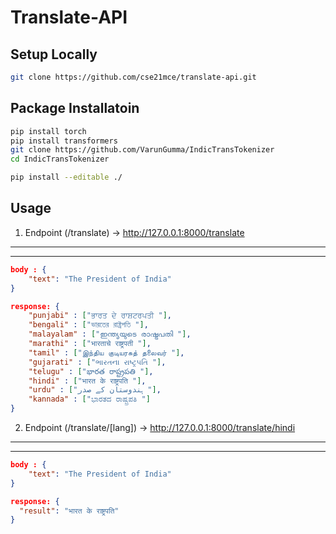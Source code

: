 # Translate-API

## Setup Locally

```bash
git clone https://github.com/cse21mce/translate-api.git
```

## Package Installatoin

```bash
pip install torch
pip install transformers
git clone https://github.com/VarunGumma/IndicTransTokenizer
cd IndicTransTokenizer

pip install --editable ./
```

## Usage

1. Endpoint (/translate) -> http://127.0.0.1:8000/translate

---

---

```json
body : {
    "text": "The President of India"
}

response: {
    "punjabi" : ["ਭਾਰਤ ਦੇ ਰਾਸ਼ਟਰਪਤੀ "],
    "bengali" : ["ভারতের রাষ্ট্রপতি "],
    "malayalam" : ["ഇന്ത്യയുടെ രാഷ്ട്രപതി "],
    "marathi" : ["भारताचे राष्ट्रपती "],
    "tamil" : ["இந்திய குடியரசுத் தலைவர் "],
    "gujarati" : ["ભારતના રાષ્ટ્રપતિ "],
    "telugu" : ["భారత రాష్ట్రపతి "],
    "hindi" : ["भारत के राष्ट्रपति "],
    "urdu" : ["ہندوستان کے صدر "],
    "kannada" : ["ಭಾರತದ ರಾಷ್ಟ್ರಪತಿ "]
}
```

2. Endpoint (/translate/[lang]) -> http://127.0.0.1:8000/translate/hindi

---

---

```json
body : {
    "text": "The President of India"
}

response: {
  "result": "भारत के राष्ट्रपति"
}
```
